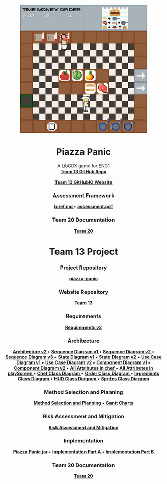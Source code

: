 <div align="center">
  <a href="https://github.com/team13eng1/piazza-panic/">
    <img src="./images/gameScreenshotTeam13a.png" alt="Logo" width="399" height="400">
  </a>

  <h1 align="center">Piazza Panic</h1>

  <p align="center">
    A LibGDX game for ENG1
    <br />
    <a href="https://github.com/team13eng1/piazza-panic"><strong>Team 13 GitHub Repo</strong></a>
    <br />
    <br />
    <a href="https://github.com/GourdoRamsay/GourdoRamsay.github.io/blob/Team20WebsiteIO/TEAM13README.md"><strong>Team 13 GitHubIO Website</strong></a>
  </p>
</div>


<h3 align="center">Assessment Framework</h3>
<p align="center">
  <a href="./files/team13/assessmentDocuments/brief.md"><strong> brief.md </strong></a>
  •
  <a href="./files/team13/assessmentDocuments/eng1-team-assessment-1.pdf"><strong> assessment.pdf </strong></a>
</p>

<h3 align="center">Team 20 Documentation</h3>
<p align="center">
  <a href="https://github.com/GourdoRamsay/GourdoRamsay.github.io/blob/Team20WebsiteIO/README.md"><strong>Team 20</strong></a>
</p>

<h1 align="center">Team 13 Project</h1>
<h3 align="center">Project Repository</h3>
<p align="center">
  <a href="https://github.com/team13eng1/piazza-panic"><strong>piazza-panic</strong></a>
<p>

<h3 align="center">Website Repository</h3>
<p align="center">
  <a href="https://github.com/GourdoRamsay/GourdoRamsay.github.io/blob/Team20WebsiteIO/TEAM13README.md"><strong>Team 13</strong></a>
</p>
<h3 align="center">Requirements</h3>
<p align="center">
  <a href="./files/team13/documents/Requirements_v2.pdf"><strong>Requirements v2</strong></a>
</p>
<h3 align="center">Architecture</h3>
<p align="center">
  <a href="./files/team13/documents/Architecture_V2.pdf"><strong> Architecture v2 </strong></a>
  •
  <a href="./files/team13/documents/Sequence_Diagram_v1.pdf"><strong> Sequence Diagram v1 </strong></a>
  •
  <a href="./files/team13/documents/Sequence_Diagram_v2.pdf"><strong> Sequence Diagram v2 </strong></a>
  •
  <a href="./files/team13/documents/Sequence_Diagram_v3.pdf"><strong> Sequence Diagram v3 </strong></a>
  •
  <a href="./files/team13/documents/State_Diagram_v1.pdf"><strong> State Diagram v1 </strong></a>
  •
  <a href="./files/team13/documents/State_Diagram_v2.pdf"><strong> State Diagram v2 </strong></a>
  •
  <a href="./files/team13/documents/Use-Case_Diagram_v1.pdf"><strong> Use Case Diagram v1 </strong></a>
  •
  <a href="./files/team13/documents/Use-Case_Diagram_v2.pdf"><strong> Use Case Diagram v2 </strong></a>
  •
  <a href="./files/team13/documents/Component_diagram_v1.pdf"><strong> Component Diagram v1 </strong></a>
  •
  <a href="./files/team13/documents/Component_diagram_v2.pdf"><strong> Component Diagram v2 </strong></a>
  •
  <a href="./files/team13/documents/All_attributes_in_chef.pdf"><strong> All Attributes in chef </strong></a>
  •
  <a href="./files/team13/documents/All_attributes_in_playScreen.pdf"><strong> All Attributes in playScreen </strong></a>
  •
  <a href="./files/team13/documents/Chef_Class_Diagram.pdf"><strong> Chef Class Diagram </strong></a>
  •
  <a href="./files/team13/documents/Order_Class_Diagram.pdf"><strong> Order Class Diagram </strong></a>
  •
  <a href="./files/team13/documents/Ingredients_Class_Diagram.pdf"><strong> Ingredients Class Diagram </strong></a>
  •
  <a href="./files/team13/documents/HUD_Class_Diagram.pdf"><strong> HUD Class Diagram </strong></a>
  •
  <a href="./files/team13/documents/Sprites_Class_Diagram.pdf"><strong> Sprites Class Diagram </strong></a>
</p>
<h3 align="center">Method Selection and Planning</h3>
<p align="center">
  <a href="./files/team13/documents/Method_Selection_and_Planning.pdf"><strong> Method Selection and Planning </strong></a>
  •
  <a href="https://github.com/GourdoRamsay/GourdoRamsay.github.io/blob/Team20WebsiteIO/GANTT.md"><strong> Gantt Charts </strong></a>
</p>
<h3 align="center">Risk Assessment and Mitigation</h3>
<p align="center">
  <a href="./files/team13/documents/Risk_Assessment_and_Mitigation_v2.pdf"><strong>Risk Assessment and Mitigation</strong></a>
</p>
<h3 align="center">Implementation</h3>
<p align="center">
  <a href="./files/team13/game/Piazza Panic.jar" download><strong> Piazza Panic.jar </strong></a>
  •
  <a href="./files/team13/game/piazza-panic-main (1).zip" download><strong> Implementation Part A </strong></a>
  •
  <a href="./files/team13/documents/Implementation_Part_B.pdf"><strong> Implementation Part B </strong></a>
</p>

<h3 align="center">Team 20 Documentation</h3>
<p align="center">
  <a href="https://github.com/GourdoRamsay/GourdoRamsay.github.io/blob/Team20WebsiteIO/README.md"><strong>Team 20</strong></a>
</p>